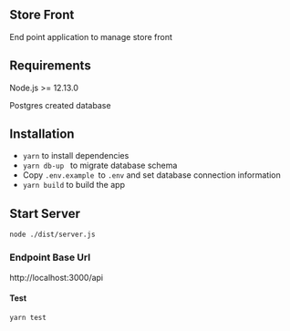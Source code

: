 ## Store Front

End point application to manage store front

## Requirements

Node.js >= 12.13.0

Postgres created database

## Installation

* `yarn` to install dependencies
* `yarn db-up ` to migrate database schema
* Copy `.env.example `to `.env` and set database connection information
* `yarn build` to build the app

## Start Server

```shell
node ./dist/server.js
```

### Endpoint Base Url

 http://localhost:3000/api

#### Test

```shell
yarn test
```
